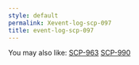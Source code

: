 ```yaml
---
style: default
permalink: Xevent-log-scp-097
title: event-log-scp-097
---
```

You may also like:
[SCP-963](http://scp-wiki.net/scp-963)
[SCP-990](http://scp-wiki.net/scp-990)